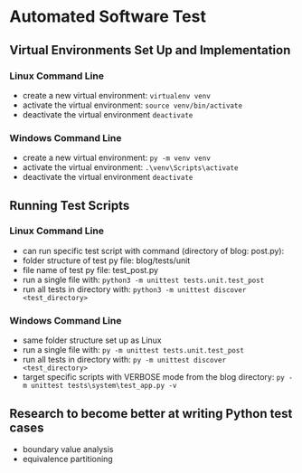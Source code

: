# Automated Software Test

## Virtual Environments Set Up and Implementation
### Linux Command Line
- create a new virtual environment:
```virtualenv venv```
- activate the virtual environment:
```source venv/bin/activate```
- deactivate the virtual environment
```deactivate```

### Windows Command Line
- create a new virtual environment:
```py -m venv venv```
- activate the virtual environment:
```.\venv\Scripts\activate```
- deactivate the virtual environment
```deactivate```

## Running Test Scripts
### Linux Command Line
- can run specific test script with command (directory of blog: post.py):
- folder structure of test py file: blog/tests/unit
- file name of test py file: test_post.py
- run a single file with: ```python3 -m unittest tests.unit.test_post```
- run all tests in directory with: ```python3 -m unittest discover <test_directory>```

### Windows Command Line
- same folder structure set up as Linux
- run a single file with: ```py -m unittest tests.unit.test_post```
- run all tests in directory with: ```py -m unittest discover <test_directory>```
- target specific scripts with VERBOSE mode from the blog directory: 
```py -m unittest tests\system\test_app.py -v```


## Research to become better at writing Python test cases
- boundary value analysis
- equivalence partitioning
